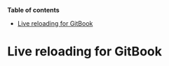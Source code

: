 <!-- START doctoc generated TOC please keep comment here to allow auto update -->
<!-- DON'T EDIT THIS SECTION, INSTEAD RE-RUN doctoc TO UPDATE -->
**Table of contents**

- [Live reloading for GitBook](#live-reloading-for-gitbook)

<!-- END doctoc generated TOC please keep comment here to allow auto update -->

Live reloading for GitBook
==========================
